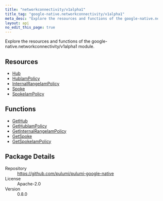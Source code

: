 ```yaml
---
title: "networkconnectivity/v1alpha1"
title_tag: "google-native.networkconnectivity/v1alpha1"
meta_desc: "Explore the resources and functions of the google-native.networkconnectivity/v1alpha1 module."
layout: api
no_edit_this_page: true
---
```


<!-- WARNING: this file was generated by Pulumi Docs Generator. -->
<!-- Do not edit by hand unless you're certain you know what you are doing! -->

Explore the resources and functions of the google-native.networkconnectivity/v1alpha1 module.

<h2 id="resources">Resources</h2>
<ul class="api">
    <li><a href="hub" title="Hub"><span class="api-symbol api-symbol--resource"></span>Hub</a></li>
    <li><a href="hubiampolicy" title="HubIamPolicy"><span class="api-symbol api-symbol--resource"></span>HubIamPolicy</a></li>
    <li><a href="internalrangeiampolicy" title="InternalRangeIamPolicy"><span class="api-symbol api-symbol--resource"></span>InternalRangeIamPolicy</a></li>
    <li><a href="spoke" title="Spoke"><span class="api-symbol api-symbol--resource"></span>Spoke</a></li>
    <li><a href="spokeiampolicy" title="SpokeIamPolicy"><span class="api-symbol api-symbol--resource"></span>SpokeIamPolicy</a></li>
</ul>

<h2 id="functions">Functions</h2>
<ul class="api">
    <li><a href="gethub" title="GetHub"><span class="api-symbol api-symbol--function"></span>GetHub</a></li>
    <li><a href="gethubiampolicy" title="GetHubIamPolicy"><span class="api-symbol api-symbol--function"></span>GetHubIamPolicy</a></li>
    <li><a href="getinternalrangeiampolicy" title="GetInternalRangeIamPolicy"><span class="api-symbol api-symbol--function"></span>GetInternalRangeIamPolicy</a></li>
    <li><a href="getspoke" title="GetSpoke"><span class="api-symbol api-symbol--function"></span>GetSpoke</a></li>
    <li><a href="getspokeiampolicy" title="GetSpokeIamPolicy"><span class="api-symbol api-symbol--function"></span>GetSpokeIamPolicy</a></li>
</ul>

<h2 id="package-details">Package Details</h2>
<dl class="package-details">
	<dt>Repository</dt>
	<dd><a href="https://github.com/pulumi/pulumi-google-native">https://github.com/pulumi/pulumi-google-native</a></dd>
	<dt>License</dt>
	<dd>Apache-2.0</dd>
	<dt>Version</dt>
	<dd>0.8.0</dd>
</dl>


